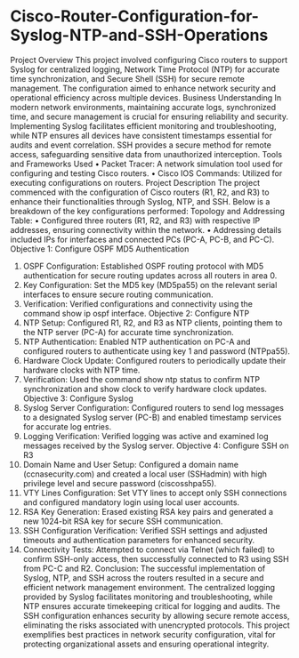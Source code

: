 # Cisco-Router-Configuration-for-Syslog-NTP-and-SSH-Operations

Project Overview
This project involved configuring Cisco routers to support Syslog for centralized logging, Network Time Protocol (NTP) for accurate time synchronization, and Secure Shell (SSH) for secure remote management. The configuration aimed to enhance network security and operational efficiency across multiple devices.
Business Understanding
In modern network environments, maintaining accurate logs, synchronized time, and secure management is crucial for ensuring reliability and security. Implementing Syslog facilitates efficient monitoring and troubleshooting, while NTP ensures all devices have consistent timestamps essential for audits and event correlation. SSH provides a secure method for remote access, safeguarding sensitive data from unauthorized interception.
Tools and Frameworks Used
•	Packet Tracer: A network simulation tool used for configuring and testing Cisco routers.
•	Cisco IOS Commands: Utilized for executing configurations on routers.
Project Description
The project commenced with the configuration of Cisco routers (R1, R2, and R3) to enhance their functionalities through Syslog, NTP, and SSH. Below is a breakdown of the key configurations performed:
Topology and Addressing Table:
•	Configured three routers (R1, R2, and R3) with respective IP addresses, ensuring connectivity within the network.
•	Addressing details included IPs for interfaces and connected PCs (PC-A, PC-B, and PC-C).
Objective 1: Configure OSPF MD5 Authentication
1.	OSPF Configuration: Established OSPF routing protocol with MD5 authentication for secure routing updates across all routers in area 0.
2.	Key Configuration: Set the MD5 key (MD5pa55) on the relevant serial interfaces to ensure secure routing communication.
3.	Verification: Verified configurations and connectivity using the command show ip ospf interface.
Objective 2: Configure NTP
1.	NTP Setup: Configured R1, R2, and R3 as NTP clients, pointing them to the NTP server (PC-A) for accurate time synchronization.
2.	NTP Authentication: Enabled NTP authentication on PC-A and configured routers to authenticate using key 1 and password (NTPpa55).
3.	Hardware Clock Update: Configured routers to periodically update their hardware clocks with NTP time.
4.	Verification: Used the command show ntp status to confirm NTP synchronization and show clock to verify hardware clock updates.
Objective 3: Configure Syslog
1.	Syslog Server Configuration: Configured routers to send log messages to a designated Syslog server (PC-B) and enabled timestamp services for accurate log entries.
2.	Logging Verification: Verified logging was active and examined log messages received by the Syslog server.
Objective 4: Configure SSH on R3
1.	Domain Name and User Setup: Configured a domain name (ccnasecurity.com) and created a local user (SSHadmin) with high privilege level and secure password (ciscosshpa55).
2.	VTY Lines Configuration: Set VTY lines to accept only SSH connections and configured mandatory login using local user accounts.
3.	RSA Key Generation: Erased existing RSA key pairs and generated a new 1024-bit RSA key for secure SSH communication.
4.	SSH Configuration Verification: Verified SSH settings and adjusted timeouts and authentication parameters for enhanced security.
5.	Connectivity Tests: Attempted to connect via Telnet (which failed) to confirm SSH-only access, then successfully connected to R3 using SSH from PC-C and R2.
Conclusion: The successful implementation of Syslog, NTP, and SSH across the routers resulted in a secure and efficient network management environment. The centralized logging provided by Syslog facilitates monitoring and troubleshooting, while NTP ensures accurate timekeeping critical for logging and audits. The SSH configuration enhances security by allowing secure remote access, eliminating the risks associated with unencrypted protocols. This project exemplifies best practices in network security configuration, vital for protecting organizational assets and ensuring operational integrity.


